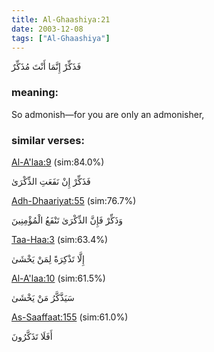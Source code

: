 ```yaml
---
title: Al-Ghaashiya:21
date: 2003-12-08
tags: ["Al-Ghaashiya"]
---
```

فَذَكِّرْ إِنَّمَا أَنْتَ مُذَكِّرٌ
### meaning: 
So admonish—for you are only an admonisher,
### similar verses: 

[Al-A'laa:9](/87/9) (sim:84.0%)

فَذَكِّرْ إِنْ نَفَعَتِ الذِّكْرَىٰ

[Adh-Dhaariyat:55](/51/55) (sim:76.7%)

وَذَكِّرْ فَإِنَّ الذِّكْرَىٰ تَنْفَعُ الْمُؤْمِنِينَ

[Taa-Haa:3](/20/3) (sim:63.4%)

إِلَّا تَذْكِرَةً لِمَنْ يَخْشَىٰ

[Al-A'laa:10](/87/10) (sim:61.5%)

سَيَذَّكَّرُ مَنْ يَخْشَىٰ

[As-Saaffaat:155](/37/155) (sim:61.0%)

أَفَلَا تَذَكَّرُونَ

